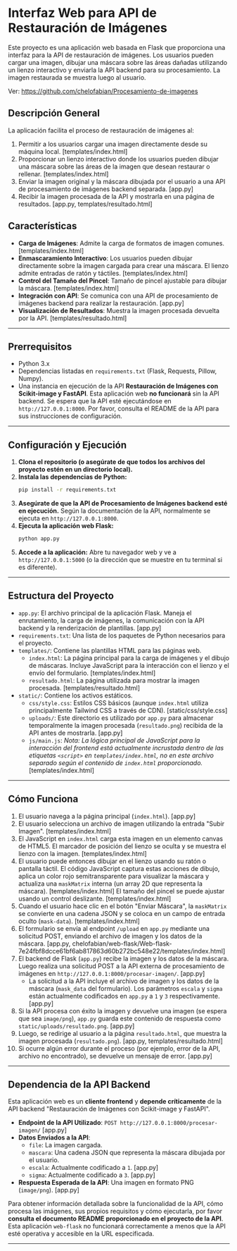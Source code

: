 # Interfaz Web para API de Restauración de Imágenes

Este proyecto es una aplicación web basada en Flask que proporciona una interfaz para la API de restauración de imágenes. Los usuarios pueden cargar una imagen, dibujar una máscara sobre las áreas dañadas utilizando un lienzo interactivo y enviarla la API backend para su procesamiento. La imagen restaurada se muestra luego al usuario.

Ver: https://github.com/chelofabian/Procesamiento-de-imagenes

## Descripción General

La aplicación facilita el proceso de restauración de imágenes al:

1.  Permitir a los usuarios cargar una imagen directamente desde su máquina local. [templates/index.html]
2.  Proporcionar un lienzo interactivo donde los usuarios pueden dibujar una máscara sobre las áreas de la imagen que desean restaurar o rellenar. [templates/index.html]
3.  Enviar la imagen original y la máscara dibujada por el usuario a una API de procesamiento de imágenes backend separada. [app.py]
4.  Recibir la imagen procesada de la API y mostrarla en una página de resultados. [app.py, templates/resultado.html]

## Características

* **Carga de Imágenes**: Admite la carga de formatos de imagen comunes. [templates/index.html]
* **Enmascaramiento Interactivo**: Los usuarios pueden dibujar directamente sobre la imagen cargada para crear una máscara. El lienzo admite entradas de ratón y táctiles. [templates/index.html]
* **Control del Tamaño del Pincel**: Tamaño de pincel ajustable para dibujar la máscara. [templates/index.html]
* **Integración con API**: Se comunica con una API de procesamiento de imágenes backend para realizar la restauración. [app.py]
* **Visualización de Resultados**: Muestra la imagen procesada devuelta por la API. [templates/resultado.html]

---

## Prerrequisitos

* Python 3.x
* Dependencias listadas en `requirements.txt` (Flask, Requests, Pillow, Numpy).
* Una instancia en ejecución de la API **Restauración de Imágenes con Scikit-image y FastAPI**. Esta aplicación web **no funcionará** sin la API backend. Se espera que la API esté ejecutándose en `http://127.0.0.1:8000`. Por favor, consulta el README de la API para sus instrucciones de configuración.

---

## Configuración y Ejecución

1.  **Clona el repositorio (o asegúrate de que todos los archivos del proyecto estén en un directorio local).**
2.  **Instala las dependencias de Python:**
    ```bash
    pip install -r requirements.txt
    ```
3.  **Asegúrate de que la API de Procesamiento de Imágenes backend esté en ejecución.**
    Según la documentación de la API, normalmente se ejecuta en `http://127.0.0.1:8000`.
4.  **Ejecuta la aplicación web Flask:**
    ```bash
    python app.py
    ```
5.  **Accede a la aplicación:**
    Abre tu navegador web y ve a `http://127.0.0.1:5000` (o la dirección que se muestre en tu terminal si es diferente).

---

## Estructura del Proyecto

* `app.py`: El archivo principal de la aplicación Flask. Maneja el enrutamiento, la carga de imágenes, la comunicación con la API backend y la renderización de plantillas. [app.py]
* `requirements.txt`: Una lista de los paquetes de Python necesarios para el proyecto.
* `templates/`: Contiene las plantillas HTML para las páginas web.
    * `index.html`: La página principal para la carga de imágenes y el dibujo de máscaras. Incluye JavaScript para la interacción con el lienzo y el envío del formulario. [templates/index.html]
    * `resultado.html`: La página utilizada para mostrar la imagen procesada. [templates/resultado.html]
* `static/`: Contiene los activos estáticos.
    * `css/style.css`: Estilos CSS básicos (aunque `index.html` utiliza principalmente Tailwind CSS a través de CDN). [static/css/style.css]
    * `uploads/`: Este directorio es utilizado por `app.py` para almacenar temporalmente la imagen procesada (`resultado.png`) recibida de la API antes de mostrarla. [app.py]
    * `js/main.js`: *Nota: La lógica principal de JavaScript para la interacción del frontend está actualmente incrustada dentro de las etiquetas `<script>` en `templates/index.html`, no en este archivo separado según el contenido de `index.html` proporcionado.* [templates/index.html]

---

## Cómo Funciona

1.  El usuario navega a la página principal (`index.html`). [app.py]
2.  El usuario selecciona un archivo de imagen utilizando la entrada "Subir Imagen". [templates/index.html]
3.  El JavaScript en `index.html` carga esta imagen en un elemento canvas de HTML5. El marcador de posición del lienzo se oculta y se muestra el lienzo con la imagen. [templates/index.html]
4.  El usuario puede entonces dibujar en el lienzo usando su ratón o pantalla táctil. El código JavaScript captura estas acciones de dibujo, aplica un color rojo semitransparente para visualizar la máscara y actualiza una `maskMatrix` interna (un array 2D que representa la máscara). [templates/index.html] El tamaño del pincel se puede ajustar usando un control deslizante. [templates/index.html]
5.  Cuando el usuario hace clic en el botón "Enviar Máscara", la `maskMatrix` se convierte en una cadena JSON y se coloca en un campo de entrada oculto (`mask-data`). [templates/index.html]
6.  El formulario se envía al endpoint `/upload` en `app.py` mediante una solicitud POST, enviando el archivo de imagen y los datos de la máscara. [app.py, chelofabian/web-flask/Web-flask-7e24fbf8dcce61bf6ab817863d60b272bc548e22/templates/index.html]
7.  El backend de Flask (`app.py`) recibe la imagen y los datos de la máscara. Luego realiza una solicitud POST a la API externa de procesamiento de imágenes en `http://127.0.0.1:8000/procesar-imagen/`. [app.py]
    * La solicitud a la API incluye el archivo de imagen y los datos de la máscara (`mask_data` del formulario). Los parámetros `escala` y `sigma` están actualmente codificados en `app.py` a `1` y `3` respectivamente. [app.py]
8.  Si la API procesa con éxito la imagen y devuelve una imagen (se espera que sea `image/png`), `app.py` guarda este contenido de respuesta como `static/uploads/resultado.png`. [app.py]
9.  Luego, se redirige al usuario a la página `resultado.html`, que muestra la imagen procesada (`resultado.png`). [app.py, templates/resultado.html]
10. Si ocurre algún error durante el proceso (por ejemplo, error de la API, archivo no encontrado), se devuelve un mensaje de error. [app.py]

---

## Dependencia de la API Backend

Esta aplicación web es un **cliente frontend** y **depende críticamente** de la API backend "Restauración de Imágenes con Scikit-image y FastAPI".

* **Endpoint de la API Utilizado**: `POST http://127.0.0.1:8000/procesar-imagen/` [app.py]
* **Datos Enviados a la API**:
    * `file`: La imagen cargada.
    * `mascara`: Una cadena JSON que representa la máscara dibujada por el usuario.
    * `escala`: Actualmente codificado a `1`. [app.py]
    * `sigma`: Actualmente codificado a `3`. [app.py]
* **Respuesta Esperada de la API**: Una imagen en formato PNG (`image/png`). [app.py]

Para obtener información detallada sobre la funcionalidad de la API, cómo procesa las imágenes, sus propios requisitos y cómo ejecutarla, por favor **consulta el documento README proporcionado en el proyecto de la API**. Esta aplicación `web-flask` no funcionará correctamente a menos que la API esté operativa y accesible en la URL especificada.

---
